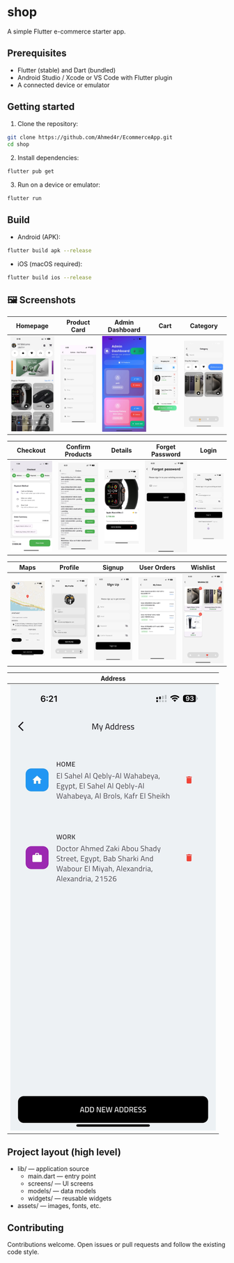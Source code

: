 # shop

A simple Flutter e-commerce starter app.

## Prerequisites

- Flutter (stable) and Dart (bundled)
- Android Studio / Xcode or VS Code with Flutter plugin
- A connected device or emulator

## Getting started

1. Clone the repository:

```bash
git clone https://github.com/Ahmed4r/EcommerceApp.git
cd shop
```

2. Install dependencies:

```bash
flutter pub get
```

3. Run on a device or emulator:

```bash
flutter run
```

## Build

- Android (APK):

```bash
flutter build apk --release
```

- iOS (macOS required):

```bash
flutter build ios --release
```

## 🖼️ Screenshots

| Homepage                                     | Product Card                                        | Admin Dashboard                                            | Cart                                 | Category                                     |
| -------------------------------------------- | --------------------------------------------------- | ---------------------------------------------------------- | ------------------------------------ | -------------------------------------------- |
| ![Homepage](assets/screenshots/homepage.jpg) | ![Product Card](assets/screenshots/add_product.jpg) | ![Admin Dashboard](assets/screenshots/admin_dashboard.jpg) | ![Cart](assets/screenshots/cart.jpg) | ![Category](assets/screenshots/category.jpg) |

| Checkout                                     | Confirm Products                                             | Details                                    | Forget Password                                           | Login                                  |
| -------------------------------------------- | ------------------------------------------------------------ | ------------------------------------------ | --------------------------------------------------------- | -------------------------------------- |
| ![Checkout](assets/screenshots/checkout.jpg) | ![Confirm Products](assets/screenshots/confirm_products.jpg) | ![Details](assets/screenshots/details.jpg) | ![Forget Password](assets/screenshots/forgetPassword.jpg) | ![Login](assets/screenshots/login.jpg) |

| Maps                                 | Profile                                    | Signup                                   | User Orders                                       | Wishlist                                     |
| ------------------------------------ | ------------------------------------------ | ---------------------------------------- | ------------------------------------------------- | -------------------------------------------- |
| ![Maps](assets/screenshots/maps.jpg) | ![Profile](assets/screenshots/profile.jpg) | ![Signup](assets/screenshots/signup.jpg) | ![User Orders](assets/screenshots/user_ordes.jpg) | ![Wishlist](assets/screenshots/wishlist.jpg) |

| Address                                    |
| ------------------------------------------ |
| ![Address](assets/screenshots/address.jpg) |

## Project layout (high level)

- lib/ — application source
  - main.dart — entry point
  - screens/ — UI screens
  - models/ — data models
  - widgets/ — reusable widgets
- assets/ — images, fonts, etc.

## Contributing

Contributions welcome. Open issues or pull requests and follow the existing code style.
